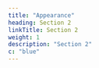 ```yaml
---
title: "Appearance"
heading: Section 2
linkTitle: Section 2
weight: 1
description: "Section 2"
c: "blue"
---
```


